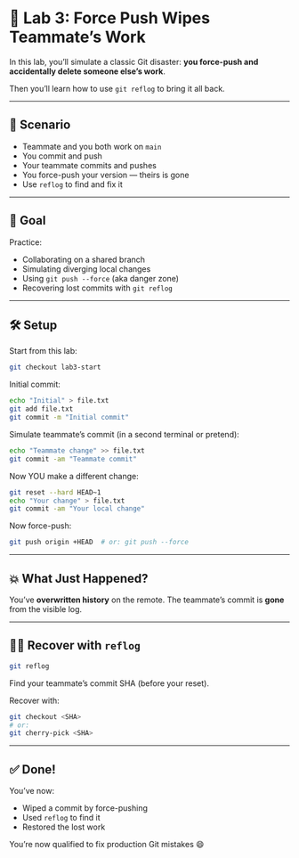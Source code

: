 # 🧨 Lab 3: Force Push Wipes Teammate’s Work

In this lab, you’ll simulate a classic Git disaster: **you force-push and accidentally delete someone else’s work**.

Then you’ll learn how to use `git reflog` to bring it all back.

---

## 🧭 Scenario

- Teammate and you both work on `main`
- You commit and push
- Your teammate commits and pushes
- You force-push your version — theirs is gone
- Use `reflog` to find and fix it

---

## 🎯 Goal

Practice:
- Collaborating on a shared branch
- Simulating diverging local changes
- Using `git push --force` (aka danger zone)
- Recovering lost commits with `git reflog`

---

## 🛠️ Setup

Start from this lab:
```bash
git checkout lab3-start
```

Initial commit:
```bash
echo "Initial" > file.txt
git add file.txt
git commit -m "Initial commit"
```

Simulate teammate’s commit (in a second terminal or pretend):
```bash
echo "Teammate change" >> file.txt
git commit -am "Teammate commit"
```

Now YOU make a different change:
```bash
git reset --hard HEAD~1
echo "Your change" > file.txt
git commit -am "Your local change"
```

Now force-push:
```bash
git push origin +HEAD  # or: git push --force
```

---

## 💥 What Just Happened?

You’ve **overwritten history** on the remote. The teammate’s commit is **gone** from the visible log.

---

## 🧙‍♂️ Recover with `reflog`

```bash
git reflog
```

Find your teammate’s commit SHA (before your reset).

Recover with:
```bash
git checkout <SHA>
# or:
git cherry-pick <SHA>
```

---

## ✅ Done!

You’ve now:
- Wiped a commit by force-pushing
- Used `reflog` to find it
- Restored the lost work

You’re now qualified to fix production Git mistakes 😄